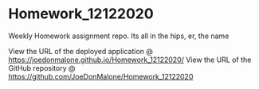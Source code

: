 # Homework_12122020
Weekly Homework assignment repo. Its all in the hips, er, the name

View the URL of the deployed application @ https://joedonmalone.github.io/Homework_12122020/
View the URL of the GitHub repository @ https://github.com/JoeDonMalone/Homework_12122020